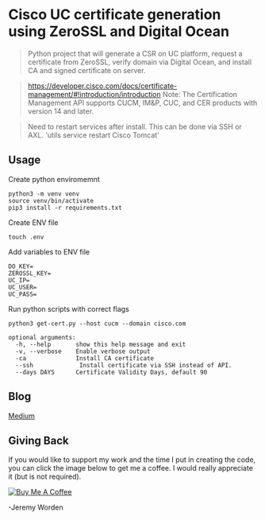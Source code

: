 # Cisco UC certificate generation using ZeroSSL and Digital Ocean

> Python project that will generate a CSR on UC platform, request a certificate from ZeroSSL, verify domain via Digital Ocean, and install CA and signed certificate on server.

> https://developer.cisco.com/docs/certificate-management/#!introduction/introduction
> Note: The Certification Management API supports CUCM, IM&P, CUC, and CER products with version 14 and later.

> Need to restart services after install. This can be done via SSH or AXL. 'utils service restart Cisco Tomcat'

## Usage

Create python enviromemnt

```
python3 -m venv venv
source venv/bin/activate
pip3 install -r requirements.txt

```
Create ENV file

```
touch .env
```
Add variables to ENV file

```
DO_KEY=
ZEROSSL_KEY=
UC_IP=
UC_USER=
UC_PASS=
```
Run python scripts with correct flags
```
python3 get-cert.py --host cucm --domain cisco.com

optional arguments:
  -h, --help       show this help message and exit
  -v, --verbose    Enable verbose output
  -ca              Install CA certificate
  --ssh             Install certificate via SSH instead of API.
  --days DAYS      Certificate Validity Days, default 90
```

## Blog

[Medium](https://medium.com/automate-builders)

## Giving Back

If you would like to support my work and the time I put in creating the code, you can click the image below to get me a coffee. I would really appreciate it (but is not required).

[![Buy Me A Coffee](https://www.buymeacoffee.com/assets/img/custom_images/black_img.png)](https://www.buymeacoffee.com/automatebldrs)

-Jeremy Worden
